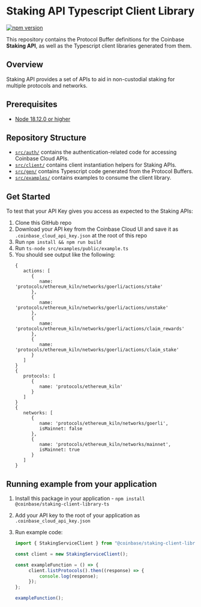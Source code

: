 # Staking API Typescript Client Library

[![npm version](https://badge.fury.io/js/@coinbase%2Fstaking-client-library-ts.svg)](https://badge.fury.io/js/@coinbase%2Fstaking-client-library-ts)

This repository contains the Protocol Buffer definitions for the Coinbase **Staking API**, as well as the Typescript client libraries generated from them.

## Overview

Staking API provides a set of APIs to aid in non-custodial staking for multiple protocols and networks.

## Prerequisites

- [Node 18.12.0 or higher](https://nodejs.org/en/blog/release/v18.12.0)

## Repository Structure
- [`src/auth/`](./src/auth/) contains the authentication-related code for accessing Coinbase Cloud APIs.
- [`src/client/`](./src/client/) contains client instantiation helpers for Staking APIs.
- [`src/gen/`](./src/gen/) contains Typescript code generated from the Protocol Buffers.
- [`src/examples/`](./src/examples/) contains examples to consume the client library.

## Get Started
To test that your API Key gives you access as expected to the Staking APIs:

1. Clone this GitHub repo
2. Download your API key from the Coinbase Cloud UI and save it as `.coinbase_cloud_api_key.json` at the root of this repo
3. Run `npm install && npm run build`
4. Run `ts-node src/examples/public/example.ts`
5. You should see output like the following:
   ```text
   {
      actions: [
         {
            name: 'protocols/ethereum_kiln/networks/goerli/actions/stake'
         },
         {
            name: 'protocols/ethereum_kiln/networks/goerli/actions/unstake'
         },
         {
            name: 'protocols/ethereum_kiln/networks/goerli/actions/claim_rewards'
         },
         {
            name: 'protocols/ethereum_kiln/networks/goerli/actions/claim_stake'
         }
      ]
   }
   {
      protocols: [
         {
            name: 'protocols/ethereum_kiln'
         }
      ]
   }
   {
      networks: [
         {
            name: 'protocols/ethereum_kiln/networks/goerli',
            isMainnet: false
         },
         {
            name: 'protocols/ethereum_kiln/networks/mainnet',
            isMainnet: true
         }
      ]
   }
   ```

## Running example from your application

1. Install this package in your application - `npm install @coinbase/staking-client-library-ts`
2. Add your API key to the root of your application as `.coinbase_cloud_api_key.json`
3. Run example code:

   ```typescript
   import { StakingServiceClient } from "@coinbase/staking-client-library-ts";
   
   const client = new StakingServiceClient();
   
   const exampleFunction = () => {
        client.listProtocols().then((response) => {
            console.log(response);
        });
   };
   
   exampleFunction();
   ```
